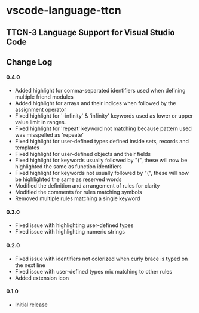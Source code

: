 # vscode-language-ttcn
## TTCN-3 Language Support for Visual Studio Code
## Change Log
#### 0.4.0
- Added highlight for comma-separated identifiers used when defining multiple friend modules
- Added highlight for arrays and their indices when followed by the assignment operator
- Fixed highlight for '-infinity' & 'infinity' keywords used as lower or upper value limit in ranges.
- Fixed highlight for 'repeat' keyword not matching because pattern used was misspelled as 'repeate'
- Fixed highlight for user-defined types defined inside sets, records and templates
- Fixed highlight for user-defined objects and their fields
- Fixed highlight for keywords usually followed by "(", these will now be highlighted the same as function identifiers
- Fixed highlight for keywords not usually followed by "(", these will now be highlighted the same as reserved words
- Modified the definition and arrangement of rules for clarity
- Modified the comments for rules matching symbols
- Removed multiple rules matching a single keyword

#### 0.3.0
- Fixed issue with highlighting user-defined types
- Fixed issue with highlighting numeric strings

#### 0.2.0
- Fixed issue with identifiers not colorized when curly brace is typed on the next line
- Fixed issue with user-defined types mix matching to other rules
- Added extension icon

#### 0.1.0
- Initial release